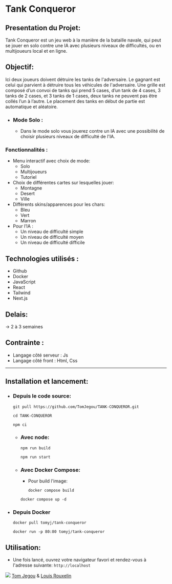 # Tank Conqueror
##  Presentation du Projet:
Tank Conqueror est un jeu web à la manière de la bataille navale, qui peut se jouer en solo contre une IA avec plusieurs niveaux de difficultés, ou en multijoueurs local et en ligne.
## Objectif:
Ici deux joueurs doivent détruire les tanks de l'adversaire. 
Le gagnant est celui qui parvient à détruire tous les véhicules de l'adversaire. Une grille est composé d’un convoi de tanks qui prend 5 cases, d’un tank de 4 cases, 3 tanks de 2 cases, et 3 tanks de 1 cases, deux tanks ne peuvent pas être collés l’un à l’autre. Le placement des tanks en début de partie est automatique et aléatoire.
* ### Mode Solo :
    * Dans le mode solo vous jouerez contre un IA avec une possibilité de choisir plusieurs niveaux de difficulté de l'IA.
### Fonctionnalités :
* Menu interactif avec choix de mode:
    * Solo
    * Multijoueurs
    * Tutoriel
* Choix de différentes cartes sur lesquelles jouer:
    * Montagne
    * Desert
    * Ville
* Différents skins/apparences pour les chars:
    * Bleu
    * Vert
    * Marron
* Pour l’IA :
    * Un niveau de difficulté simple
    * Un niveau de difficulté moyen
    * Un niveau de difficulté difficile
## Technologies utilisés : 
* Github
* Docker
* JavaScript
* React
* Tailwind
* Next.js
## Delais:
 -> 2 à 3 semaines
## Contrainte : 
* Langage côté serveur : Js
* Langage côté front : Html, Css
---
## Installation et lancement: 
- ### Depuis le code source:
    ```
    git pull https://github.com/TomJegou/TANK-CONQUEROR.git
    ```
    ```
    cd TANK-CONQUEROR
    ```
    ```
    npm ci
    ```
    - ### Avec node:
        ```
        npm run build
        ```
        ```
        npm run start
        ```
    - ### Avec Docker Compose:
        - Pour build l'image: 
            ``` 
            docker compose build 
            ```
            
        ```
        docker compose up -d
        ```
- ### Depuis Docker
    ```
    docker pull tomyj/tank-conqueror
    ```
    ```
    docker run -p 80:80 tomyj/tank-conqueror
    ```
## Utilisation:

- Une fois lancé, ouvrez votre navigateur favori et rendez-vous à l'adresse suivante: ```http://localhost```

 ![](https://brand.ynov.com/img/logos/ynov_campus/logo_ynov_campus.svg)
[Tom Jegou](https://github.com/TomJegou) & [Louis Rouxelin](https://github.com/L0uxe)